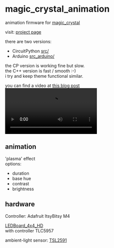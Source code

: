 # magic_crystal_animation
animation firmware for [magic_crystal](https://github.com/s-light/magic_crystal)

visit: [project page](https://s-light.github.io/magic_crystal_animation/)

there are two versions:
- CircuitPython [src/](src/)
- Arduino [src_arduino/](src_arduino/)

the CP version is working fine but slow.  
the C++ version is fast / smooth :-)  
i try and keep theme functional similar.

you can find a video at [this blog post](http://blog.s-light.eu/my-magic-crystal-is-alive/)
<video
    src="http://s-light.eu/video/VID_20190422_190246.webm"
    style="max-width:100%; max-height:100vh;"
    controls=""
    loop="">
</video>



## animation

'plasma' effect  
options:
- duration
- base hue
- contrast
- brightness


## hardware

Controller: Adafruit ItsyBitsy M4

[LEDBoard_4x4_HD](https://github.com/s-light/LEDBoard_4x4_HD)  
with controller TLC5957

ambient-light sensor: [TSL2591](https://github.com/adafruit/Adafruit_TSL2591_Library)
